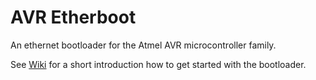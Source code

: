 # AVR Etherboot
An ethernet bootloader for the Atmel AVR microcontroller family.

See [Wiki](https://github.com/cniweb/avr-etherboot/wiki) for a short introduction how to get started with the bootloader. 

